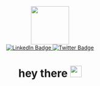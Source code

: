 <div id="header" align="center">
  <img src="https://media.giphy.com/media/gjrYDwbjnK8x36xZIO/giphy.gif" width="100"/>
</div>
<div id="badges" align='center'>
  <a href="https://t.me/vadimkulishov">
    <img src="https://img.shields.io/badge/Telegram-blue?style=for-the-badge&logo=linkedin&logoColor=white" alt="LinkedIn Badge"/>
  </a>
  <a href="https://twitter.com/kulishcoder">
    <img src="https://img.shields.io/badge/Twitter-blue?style=for-the-badge&logo=twitter&logoColor=white" alt="Twitter Badge"/>
  </a>
</div>
<div align='center'>
<img src="https://komarev.com/ghpvc/?username=VadimKulishov&style=flat-square&color=blue" alt=""/>
</div>
<div align='center'>
  <h1>
    hey there
    <img src="https://media.giphy.com/media/hvRJCLFzcasrR4ia7z/giphy.gif" width="30px"/>
  </h1>
</div>
<!---
VadimKulishov/VadimKulishov is a ✨ special ✨ repository because its `README.md` (this file) appears on your GitHub profile.
You can click the Preview link to take a look at your changes.
--->
